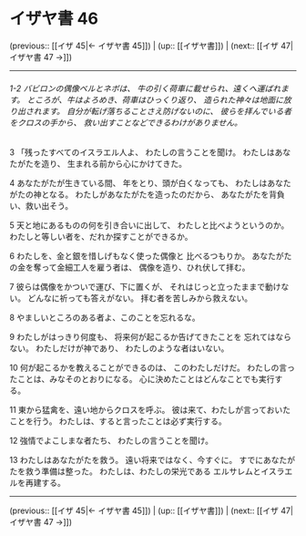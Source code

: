 # イザヤ書 46

(previous:: [[イザ 45|← イザヤ書 45]]) | (up:: [[イザヤ書]]) | (next:: [[イザ 47|イザヤ書 47 →]])

***
###### 1-2 バビロンの偶像ベルとネボは、 牛の引く荷車に載せられ、遠くへ運ばれます。 ところが、牛はよろめき、荷車はひっくり返り、 造られた神々は地面に放り出されます。 自分が転げ落ちることさえ防げないのに、 彼らを拝んでいる者をクロスの手から、 救い出すことなどできるわけがありません。 

3 「残ったすべてのイスラエル人よ、 わたしの言うことを聞け。 わたしはあなたがたを造り、 生まれる前から心にかけてきた。 

4 あなたがたが生きている間、 年をとり、頭が白くなっても、 わたしはあなたがたの神となる。 わたしがあなたがたを造ったのだから、 あなたがたを背負い、救い出そう。 

5 天と地にあるものの何を引き合いに出して、 わたしと比べようというのか。 わたしと等しい者を、だれか探すことができるか。 

6 わたしを、金と銀を惜しげもなく使った偶像と 比べるつもりか。 あなたがたの金を奪って金細工人を雇う者は、 偶像を造り、ひれ伏して拝む。 

7 彼らは偶像をかついで運び、下に置くが、 それはじっと立ったままで動けない。 どんなに祈っても答えがない。 拝む者を苦しみから救えない。 

8 やましいところのある者よ、このことを忘れるな。 

9 わたしがはっきり何度も、 将来何が起こるか告げてきたことを 忘れてはならない。 わたしだけが神であり、 わたしのような者はいない。 

10 何が起こるかを教えることができるのは、 このわたしだけだ。 わたしの言ったことは、みなそのとおりになる。 心に決めたことはどんなことでも実行する。 

11 東から猛禽を、遠い地からクロスを呼ぶ。 彼は来て、わたしが言っておいたことを行う。 わたしは、すると言ったことは必ず実行する。 

12 強情でよこしまな者たち、 わたしの言うことを聞け。 

13 わたしはあなたがたを救う。 遠い将来ではなく、今すぐに。 すでにあなたがたを救う準備は整った。 わたしは、わたしの栄光である エルサレムとイスラエルを再建する。

***

(previous:: [[イザ 45|← イザヤ書 45]]) | (up:: [[イザヤ書]]) | (next:: [[イザ 47|イザヤ書 47 →]])
